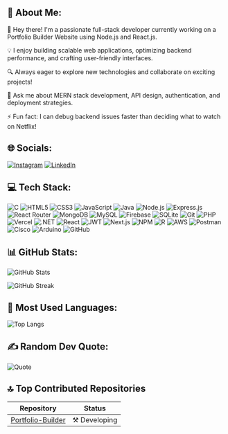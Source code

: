 ## 🚀 About Me:


👋 Hey there! I'm a passionate full-stack developer currently working on a Portfolio Builder Website using Node.js and React.js.

💡 I enjoy building scalable web applications, optimizing backend performance, and crafting user-friendly interfaces.

🔍 Always eager to explore new technologies and collaborate on exciting projects!

💬 Ask me about MERN stack development, API design, authentication, and deployment strategies.

⚡ Fun fact: I can debug backend issues faster than deciding what to watch on Netflix!


## 🌐 Socials:

[![Instagram](https://img.shields.io/badge/Instagram-E4405F?style=for-the-badge&logo=instagram&logoColor=white)](https://www.instagram.com/neellpandya/)
[![LinkedIn](https://img.shields.io/badge/LinkedIn-0A66C2?style=for-the-badge&logo=linkedin&logoColor=white)](https://www.linkedin.com/in/neepandya22/)

## 💻 Tech Stack:

![C](https://img.shields.io/badge/C-00599C?style=for-the-badge&logo=c&logoColor=white)
![HTML5](https://img.shields.io/badge/HTML5-E34F26?style=for-the-badge&logo=html5&logoColor=white)
![CSS3](https://img.shields.io/badge/CSS3-1572B6?style=for-the-badge&logo=css3&logoColor=white)
![JavaScript](https://img.shields.io/badge/JavaScript-F7DF1E?style=for-the-badge&logo=javascript&logoColor=black)
![Java](https://img.shields.io/badge/Java-007396?style=for-the-badge&logo=java&logoColor=white)
![Node.js](https://img.shields.io/badge/Node.js-43853D?style=for-the-badge&logo=node.js&logoColor=white)
![Express.js](https://img.shields.io/badge/Express.js-000000?style=for-the-badge&logo=express&logoColor=white)
![React Router](https://img.shields.io/badge/React_Router-CA4245?style=for-the-badge&logo=react-router&logoColor=white)
![MongoDB](https://img.shields.io/badge/MongoDB-47A248?style=for-the-badge&logo=mongodb&logoColor=white)
![MySQL](https://img.shields.io/badge/MySQL-4479A1?style=for-the-badge&logo=mysql&logoColor=white)
![Firebase](https://img.shields.io/badge/Firebase-FFCA28?style=for-the-badge&logo=firebase&logoColor=black)
![SQLite](https://img.shields.io/badge/SQLite-003B57?style=for-the-badge&logo=sqlite&logoColor=white)
![Git](https://img.shields.io/badge/Git-F05032?style=for-the-badge&logo=git&logoColor=white)
![PHP](https://img.shields.io/badge/PHP-777BB4?style=for-the-badge&logo=php&logoColor=white)
![Vercel](https://img.shields.io/badge/Vercel-000000?style=for-the-badge&logo=vercel&logoColor=white)
![.NET](https://img.shields.io/badge/.NET-512BD4?style=for-the-badge&logo=dotnet&logoColor=white)
![React](https://img.shields.io/badge/React-20232A?style=for-the-badge&logo=react&logoColor=61DAFB)
![JWT](https://img.shields.io/badge/JWT-000000?style=for-the-badge&logo=jsonwebtokens&logoColor=white)
![Next.js](https://img.shields.io/badge/Next.js-000000?style=for-the-badge&logo=next.js&logoColor=white)
![NPM](https://img.shields.io/badge/NPM-CB3837?style=for-the-badge&logo=npm&logoColor=white)
![R](https://img.shields.io/badge/R-276DC3?style=for-the-badge&logo=r&logoColor=white)
![AWS](https://img.shields.io/badge/AWS-232F3E?style=for-the-badge&logo=amazon-aws&logoColor=white)
![Postman](https://img.shields.io/badge/Postman-FF6C37?style=for-the-badge&logo=postman&logoColor=white)
![Cisco](https://img.shields.io/badge/Cisco-1BA0D7?style=for-the-badge&logo=cisco&logoColor=white)
![Arduino](https://img.shields.io/badge/Arduino-00979D?style=for-the-badge&logo=arduino&logoColor=white)
![GitHub](https://img.shields.io/badge/GitHub-181717?style=for-the-badge&logo=github&logoColor=white)

## 📊 GitHub Stats:
![GitHub Stats](https://github-readme-stats.vercel.app/api?username=Neelpandya22&show_icons=true&theme=dark)

![GitHub Streak](https://github-readme-streak-stats.herokuapp.com/?user=Neelpandya22&theme=dark)

## 🚀 Most Used Languages:
![Top Langs](https://github-readme-stats.vercel.app/api/top-langs/?username=Neelpandya22&layout=compact&theme=dark)

## ✍️ Random Dev Quote:
![Quote](https://quotes-github-readme.vercel.app/api?type=horizontal&theme=dark)

## 🔝 Top Contributed Repositories

| Repository | Status |
|------------|--------|
| [Portfolio-Builder](https://github.com/your-github-username/Portfolio-Builder) | ⚒️ Developing |
